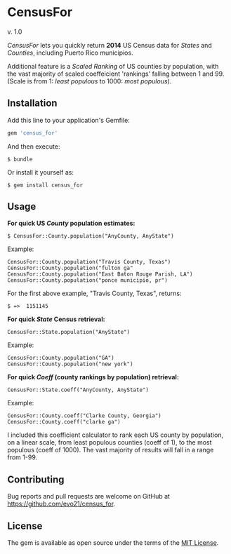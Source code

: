 # CensusFor 
v. 1.0

*CensusFor* lets you quickly return **2014** US Census data for _States_ and _Counties_, including Puerto Rico municipios.

Additional feature is a _Scaled Ranking_ of US counties by population, with the vast majority of scaled coeffeicient 'rankings' falling between 1 and 99. (Scale is from 1: _least populous_ to 1000: _most populous_).

## Installation

Add this line to your application's Gemfile:

```ruby
gem 'census_for'
```

And then execute:

    $ bundle

Or install it yourself as:

    $ gem install census_for

## Usage

**For quick US _County_ population estimates:**

    $ CensusFor::County.population("AnyCounty, AnyState")

Example:

    CensusFor::County.population("Travis County, Texas")
    CensusFor::County.population("fulton ga"
    CensusFor::County.population("East Baton Rouge Parish, LA")
    CensusFor::County.population("ponce municipio, pr")

For the first above example, "Travis County, Texas", returns:

    $ =>  1151145

**For quick _State_ Census retrieval:**

    CensusFor::State.population("AnyState")

Example:

    CensusFor::County.population("GA")
    CensusFor::County.population("new york")
    
**For quick _Coeff_ (county rankings by population) retrieval:**

    CensusFor::State.coeff("AnyCounty, AnyState")

Example:

    CensusFor::County.coeff("Clarke County, Georgia")
    CensusFor::County.coeff("clarke ga")
    
I included this coefficient calculator to rank each US county by population, on a linear scale, from least populous counties (coeff of 1), to the most populous (coeff of 1000).  The vast majority of results will fall in a range from 1-99.

## Contributing

Bug reports and pull requests are welcome on GitHub at https://github.com/evo21/census_for.

## License

The gem is available as open source under the terms of the [MIT License](http://opensource.org/licenses/MIT).
